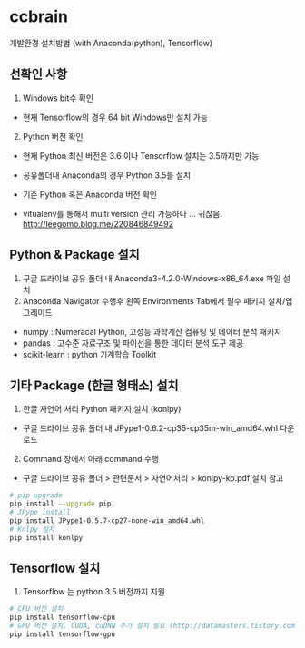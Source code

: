 # ccbrain

개발환경 설치방법 (with Anaconda(python), Tensorflow)

## 선확인 사항
1. Windows bit수 확인
- 현재 Tensorflow의 경우 64 bit Windows만 설치 가능

2. Python 버전 확인
- 현재 Python 최신 버전은 3.6 이나 Tensorflow 설치는 3.5까지만 가능
- 공유폴더내 Anaconda의 경우 Python 3.5를 설치
- 기존 Python 혹은 Anaconda 버전 확인 

- vitualenv를 통해서 multi version 관리 가능하나 ... 귀찮음.  http://leegomo.blog.me/220846849492


## Python & Package 설치
1. 구글 드라이브 공유 폴더 내 Anaconda3-4.2.0-Windows-x86_64.exe 파일 설치
2. Anaconda Navigator 수행후 왼쪽 Environments Tab에서 필수 패키지 설치/업그레이드
- numpy  : Numeracal Python, 고성능 과학계산 컴퓨팅 및 데이터 분석 패키지
- pandas : 고수준 자료구조 및 파이선을 통한 데이터 분석 도구 제공
- scikit-learn : python 기계학습 Toolkit 

## 기타 Package (한글 형태소) 설치
1. 한글 자연어 처리 Python 패키지 설치 (konlpy)  
- 구글 드라이브 공유 폴더 내 JPype1-0.6.2-cp35-cp35m-win_amd64.whl 다운로드
2. Command 창에서 아래 command 수행
- 구글 드라이브 공유 폴더 > 관련문서 > 자연어처리 > konlpy-ko.pdf 설치 참고

```bash
# pip upgrade
pip install --upgrade pip
# JPype install
pip install JPype1-0.5.7-cp27-none-win_amd64.whl
# Knlpy 설치 
pip install konlpy
```

## Tensorflow 설치
1. Tensorflow 는 python 3.5 버전까지 지원

```bash
# CPU 버전 설치
pip install tensorflow-cpu 
# GPU 버전 설치, CUDA, cuDNN 추가 설치 필요 (http://datamasters.tistory.com/12)
pip install tensorflow-gpu 
```